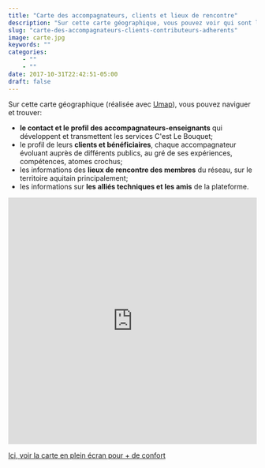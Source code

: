 ```yaml
---
title: "Carte des accompagnateurs, clients et lieux de rencontre"
description: "Sur cette carte géographique, vous pouvez voir qui sont les contributeurs et adhérents de l'association..."
slug: "carte-des-accompagnateurs-clients-contributeurs-adherents"
image: carte.jpg
keywords: ""
categories:
    - ""
    - ""
date: 2017-10-31T22:42:51-05:00
draft: false
---
```

Sur cette carte géographique (réalisée avec [Umap](umap.openstreetmap.fr)), vous pouvez naviguer et trouver:   
   - **le contact et le profil des accompagnateurs-enseignants** qui développent et transmettent les services C'est Le Bouquet;   
   - le profil de leurs **clients et bénéficiaires**, chaque accompagnateur évoluant auprès de différents publics, au gré de ses expériences, compétences, atomes crochus;   
   - les informations des **lieux de rencontre des membres** du réseau, sur le territoire aquitain principalement;   
   - les informations sur **les alliés techniques et les amis** de la plateforme.   

<iframe width="100%" height="500px" frameBorder="0" allowfullscreen src="https://umap.openstreetmap.fr/fr/map/cartes-de-contributeurs-adherents-et-clients-de-ce_268440?scaleControl=false&miniMap=false&scrollWheelZoom=false&zoomControl=true&allowEdit=false&moreControl=true&searchControl=null&tilelayersControl=null&embedControl=null&datalayersControl=true&onLoadPanel=undefined&captionBar=false"></iframe><p><a href="https://umap.openstreetmap.fr/fr/map/cartes-de-contributeurs-adherents-et-clients-de-ce_268440">Ici, voir la carte en plein écran pour + de confort</a></p>
